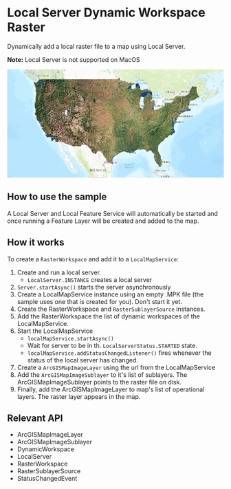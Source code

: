 # Local Server Dynamic Workspace Raster

Dynamically add a local raster file to a map using Local Server.

**Note:** Local Server is not supported on MacOS

![](LocalServerDynamicWorkspaceRaster.png)

## How to use the sample

A Local Server and Local Feature Service will automatically be started and once running a Feature Layer will be created and added to the map.

## How it works

To create a `RasterWorkspace` and add it to a `LocalMapService`:

1. Create and run a local server.
    * `LocalServer.INSTANCE` creates a local server
2. `Server.startAsync()` starts the server asynchronously
3. Create a LocalMapService instance using an empty .MPK file (the sample uses one that is created for you). Don't start it yet.
4. Create the RasterWorkspace and `RasterSublayerSource` instances.
5. Add the RasterWorkspace the list of dynamic workspaces of the LocalMapService.
6. Start the LocalMapService
    * `localMapService.startAsync()`
    * Wait for server to be in th. `LocalServerStatus.STARTED` state.
    * `localMapService.addStatusChangedListener()` fires whenever the status of the local server has changed.
7. Create a `ArcGISMapImageLayer` using the url from the LocalMapService
8. Add the `ArcGISMapImageSublayer` to it's list of sublayers. The ArcGISMapImageSublayer points to the raster file on disk.
9. Finally, add the ArcGISMapImageLayer to map's list of operational layers. The raster layer appears in the map.

## Relevant API

* ArcGISMapImageLayer
* ArcGISMapImageSublayer
* DynamicWorkspace
* LocalServer
* RasterWorkspace
* RasterSublayerSource
* StatusChangedEvent
